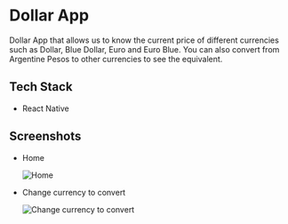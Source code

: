 # Dollar App

Dollar App that allows us to know the current price of different currencies such as Dollar, Blue Dollar, Euro and Euro Blue. You can also convert from Argentine Pesos to other currencies to see the equivalent.

## Tech Stack

- React Native

## Screenshots

- Home

  ![Home](https://i.imgur.com/tFBLdVo.png)

- Change currency to convert

  ![Change currency to convert](https://i.imgur.com/Xzi9R6m.png)

